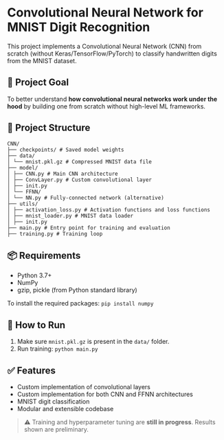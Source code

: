 # Convolutional Neural Network for MNIST Digit Recognition

This project implements a Convolutional Neural Network (CNN) from scratch (without Keras/TensorFlow/PyTorch) to classify handwritten digits from the MNIST dataset.

## 🧠 Project Goal
To better understand **how convolutional neural networks work under the hood** by building one from scratch without high-level ML frameworks.

## 📁 Project Structure
```
CNN/
├── checkpoints/ # Saved model weights
├── data/
│ └── mnist.pkl.gz # Compressed MNIST data file
├── model/
│ ├── CNN.py # Main CNN architecture
│ ├── ConvLayer.py # Custom convolutional layer
│ ├── init.py
│ └── FFNN/
│ └── NN.py # Fully-connected network (alternative)
├── utils/
│ ├── activation_loss.py # Activation functions and loss functions
│ ├── mnist_loader.py # MNIST data loader
│ ├── init.py
├── main.py # Entry point for training and evaluation
├── training.py # Training loop
```
## 📦 Requirements
- Python 3.7+
- NumPy
- gzip, pickle (from Python standard library)

To install the required packages: ```pip install numpy```

## 🚀 How to Run
1. Make sure `mnist.pkl.gz` is present in the `data/` folder.
2. Run training: ```python main.py```

## ✅ Features
- Custom implementation of convolutional layers
- Custom implementation for both CNN and FFNN architectures
- MNIST digit classification
- Modular and extensible codebase

> ⚠️ Training and hyperparameter tuning are **still in progress**. Results shown are preliminary.

